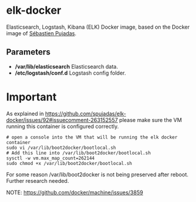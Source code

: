 # elk-docker
Elasticsearch, Logstash, Kibana (ELK) Docker image, based on the Docker image of [Sébastien Pujadas](https://github.com/spujadas/elk-docker).

## Parameters

- **/var/lib/elasticsearch** Elasticsearch data.
- **/etc/logstash/conf.d** Logstash config folder.

# Important
As explained in https://github.com/spujadas/elk-docker/issues/92#issuecomment-263152557 please make sure the VM running this container is configured correctly.

```shell
# open a console into the VM that will be running the elk docker container
sudo vi /var/lib/boot2docker/bootlocal.sh
# Add this line into /var/lib/boot2docker/bootlocal.sh
sysctl -w vm.max_map_count=262144
sudo chmod +x /var/lib/boot2docker/bootlocal.sh
```

For some reason /var/lib/boot2docker is not being preserved after reboot. Further research needed.

NOTE: https://github.com/docker/machine/issues/3859
